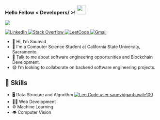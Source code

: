 <h3> Hello Fellow < Developers/ >! <img src = "https://raw.githubusercontent.com/MartinHeinz/MartinHeinz/master/wave.gif" width = 30px> </h3>
<p align='center'>
</p>

<p>
  <a href="https://github.com/DenverCoder1/readme-typing-svg"><img src="https://readme-typing-svg.herokuapp.com?&font=IBM+Plex+Sans&color=abcdef&size=20&lines=Welcome+to+my+GitHub+Profile!;I'm+a+Computer+Science+engineer" /></a>
</p>

   <a href="https://www.linkedin.com/in/saunvid-ganbavale-712b9a175/">
    <img alt="LinkedIn" src="https://img.shields.io/badge/LinkedIn-0077B5?style=for-the-badge&logo=linkedin&logoColor=white">
  </a>   
   <a href="https://stackoverflow.com/users/18101157/saunvid" target="_blank">
    <img alt="Stack Overflow" src="https://img.shields.io/badge/Stack_Overflow-FE7A16?style=for-the-badge&logo=stack-overflow&logoColor=white">
  </a>  

 <a href="https://leetcode.com/saunvidganbavale100/" target="_blank">
    <img alt="LeetCode" src="https://img.shields.io/badge/-LeetCode-FFA116?style=for-the-badge&logo=LeetCode&logoColor=black">
  </a>
   <a href="http://gmail.com/" target="_blank">
    <img alt="Gmail" src="https://img.shields.io/badge/Gmail-D14836?style=for-the-badge&logo=gmail&logoColor=white">
  </a>

- 👋 Hi, I’m Saunvid
- 💼 I'm a Computer Science Student at California State University, Sacramento.
- 💬 Talk to me about software engineering opportunities and Blockchain Development. 
- 😄 I’m looking to collaborate on backend software engineering projects.

## 🎯 Skills
- 🖥️ Data Strucure and Algorithm [![LeetCode user 
saunvidganbavale100](https://img.shields.io/badge/dynamic/json?style=social&labelColor=black&color=%23ffa116&label=Solved&query=solved&url=https%3A%2F%2Fleetcode-badge.vercel.app%2Fapi%2Fusers%2Fsaunvidganbavale100&logo=leetcode&logoColor=yellow)](https://leetcode.com/saunvidganbavale100)
- 👨‍💻 Web Development
- ⚙️ Machine Learning 
- 👁️ Computer Vision





